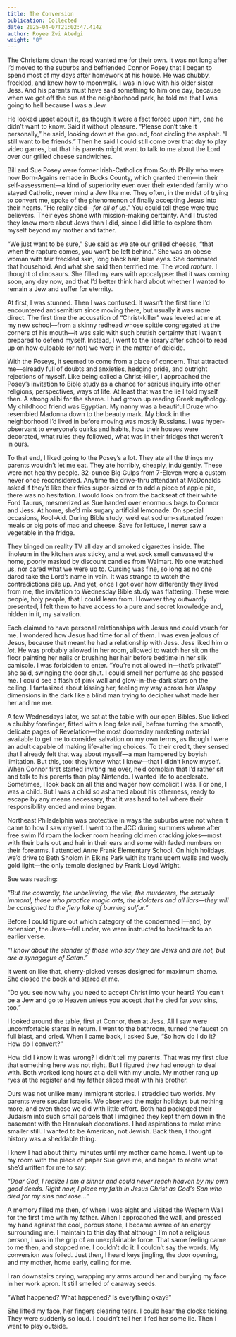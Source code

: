 ```yaml
---
title: The Conversion
publication: Collected
date: 2025-04-07T21:02:47.414Z
author: Royee Zvi Atedgi
weight: "0"
---
```

<!--StartFragment-->

The Christians down the road wanted me for their own. It was not long after I’d moved to the suburbs and befriended Connor Posey that I began to spend most of my days after homework at his house. He was chubby, freckled, and knew how to moonwalk. I was in love with his older sister Jess. And his parents must have said something to him one day, because when we got off the bus at the neighborhood park, he told me that I was going to hell because I was a Jew.

He looked upset about it, as though it were a fact forced upon him, one he didn’t want to know. Said it without pleasure. “Please don’t take it personally,” he said, looking down at the ground, foot circling the asphalt. “I still want to be friends.” Then he said I could still come over that day to play video games, but that his parents might want to talk to me about the Lord over our grilled cheese sandwiches.

Bill and Sue Posey were former Irish-Catholics from South Philly who were now Born-Agains remade in Bucks County, which granted them––in their self-assessment––a kind of superiority even over their extended family who stayed Catholic, never mind a Jew like me. They often, in the midst of trying to convert me, spoke of the phenomenon of finally accepting Jesus into their hearts. “He really died––*for all of us*.” You could tell these were true believers. Their eyes shone with mission-making certainty. And I trusted they knew more about Jews than I did, since I did little to explore them myself beyond my mother and father.

“We just want to be sure,” Sue said as we ate our grilled cheeses, “that when the rapture comes, you won’t be left behind.” She was an obese woman with fair freckled skin, long black hair, blue eyes. She dominated that household. And what she said then terrified me. The word *rapture*. I thought of dinosaurs. She filled my ears with apocalypse: that it was coming soon, any day now, and that I’d better think hard about whether I wanted to remain a Jew and suffer for eternity.

At first, I was stunned. Then I was confused. It wasn’t the first time I’d encountered antisemitism since moving there, but usually it was more direct. The first time the accusation of “Christ-killer” was leveled at me at my new school––from a skinny redhead whose spittle congregated at the corners of his mouth––it was said with such brutish certainty that I wasn’t prepared to defend myself. Instead, I went to the library after school to read up on how culpable (or not) we were in the matter of deicide.

With the Poseys, it seemed to come from a place of concern. That attracted me––already full of doubts and anxieties, hedging pride, and outright rejections of myself. Like being called a Christ-killer, I approached the Posey’s invitation to Bible study as a chance for serious inquiry into other religions, perspectives, ways of life. At least that was the lie I told myself then. A strong alibi for the shame. I had grown up reading Greek mythology. My childhood friend was Egyptian. My nanny was a beautiful Druze who resembled Madonna down to the beauty mark. My block in the neighborhood I’d lived in before moving was mostly Russians. I was hyper-observant to everyone’s quirks and habits, how their houses were decorated, what rules they followed, what was in their fridges that weren’t in ours.

To that end, I liked going to the Posey’s a lot. They ate all the things my parents wouldn’t let me eat. They ate horribly, cheaply, indulgently. These were not healthy people. 32-ounce Big Gulps from 7-Eleven were a custom never once reconsidered. Anytime the drive-thru attendant at McDonalds asked if they’d like their fries super-sized or to add a piece of apple pie, there was no hesitation. I would look on from the backseat of their white Ford Taurus, mesmerized as Sue handed over enormous bags to Connor and Jess. At home, she’d mix sugary artificial lemonade. On special occasions, Kool-Aid. During Bible study, we’d eat sodium-saturated frozen meals or big pots of mac and cheese. Save for lettuce, I never saw a vegetable in the fridge.

They binged on reality TV all day and smoked cigarettes inside. The linoleum in the kitchen was sticky, and a wet sock smell canvassed the home, poorly masked by discount candles from Walmart. No one watched us, nor cared what we were up to. Cursing was fine, so long as no one dared take the Lord’s name in vain. It was strange to watch the contradictions pile up. And yet, once I got over how differently they lived from me, the invitation to Wednesday Bible study was flattering. These were people, holy people, that I could learn from. However they outwardly presented, I felt them to have access to a pure and secret knowledge and, hidden in it, my salvation.

Each claimed to have personal relationships with Jesus and could vouch for me. I wondered how Jesus had time for all of them. I was even jealous of Jesus, because that meant he had a relationship with Jess. Jess liked him *a lot*. He was probably allowed in her room, allowed to watch her sit on the floor painting her nails or brushing her hair before bedtime in her silk camisole. I was forbidden to enter. “You’re not allowed in––that’s private!” she said, swinging the door shut. I could smell her perfume as she passed me. I could see a flash of pink wall and glow-in-the-dark stars on the ceiling. I fantasized about kissing her, feeling my way across her Waspy dimensions in the dark like a blind man trying to decipher what made her her and me me.

A few Wednesdays later, we sat at the table with our open Bibles. Sue licked a chubby forefinger, fitted with a long fake nail, before turning the smooth, delicate pages of Revelation––the most doomsday marketing material available to get me to consider salvation on my own terms, as though I were an adult capable of making life-altering choices. To their credit, they sensed that I already felt that way about myself––a man hampered by boyish limitation. But this, too: they knew what I knew––that I didn’t know myself. When Connor first started inviting me over, he’d complain that I’d rather sit and talk to his parents than play Nintendo. I wanted life to accelerate. Sometimes, I look back on all this and wager how complicit I was. For one, I was a child. But I was a child so ashamed about his otherness, ready to escape by any means necessary, that it was hard to tell where their responsibility ended and mine began.

Northeast Philadelphia was protective in ways the suburbs were not when it came to how I saw myself. I went to the JCC during summers where after free swim I’d roam the locker room hearing old men cracking jokes––most with their balls out and hair in their ears and some with faded numbers on their forearms. I attended Anne Frank Elementary School. On high holidays, we’d drive to Beth Sholom in Elkins Park with its translucent walls and wooly gold light––the only temple designed by Frank Lloyd Wright.

Sue was reading:

*“But the cowardly, the unbelieving, the vile, the murderers, the sexually immoral, those who practice magic arts, the idolaters and all liars––they will be consigned to the fiery lake of burning sulfur.”*

Before I could figure out which category of the condemned I––and, by extension, the Jews––fell under, we were instructed to backtrack to an earlier verse.

*“I know about the slander of those who say they are Jews and are not, but are a synagogue of Satan.”*

It went on like that, cherry-picked verses designed for maximum shame. She closed the book and stared at me.

“Do you see now why you need to accept Christ into your heart? You can’t be a Jew and go to Heaven unless you accept that he died for *your* sins, too.”

I looked around the table, first at Connor, then at Jess. All I saw were uncomfortable stares in return. I went to the bathroom, turned the faucet on full blast, and cried. When I came back, I asked Sue, “So how do I do it? How do I convert?”

How did I know it was wrong? I didn’t tell my parents. That was my first clue that something here was not right. But I figured they had enough to deal with. Both worked long hours at a deli with my uncle. My mother rang up ryes at the register and my father sliced meat with his brother.

Ours was not unlike many immigrant stories. I straddled two worlds. My parents were secular Israelis. We observed the major holidays but nothing more, and even those we did with little effort. Both had packaged their Judaism into such small parcels that I imagined they kept them down in the basement with the Hannukah decorations. I had aspirations to make mine smaller still. I wanted to be American, not Jewish. Back then, I thought history was a sheddable thing.

I knew I had about thirty minutes until my mother came home. I went up to my room with the piece of paper Sue gave me, and began to recite what she’d written for me to say:

*“Dear God, I realize I am a sinner and could never reach heaven by my own good deeds. Right now, I place my faith in Jesus Christ as God's Son who died for my sins and rose…”*

A memory filled me then, of when I was eight and visited the Western Wall for the first time with my father. When I approached the wall, and pressed my hand against the cool, porous stone, I became aware of an energy surrounding me. I maintain to this day that although I’m not a religious person, I was in the grip of an unexplainable force. That same feeling came to me then, and stopped me. I couldn’t do it. I couldn’t say the words. My conversion was foiled. Just then, I heard keys jingling, the door opening, and my mother, home early, calling for me.

I ran downstairs crying, wrapping my arms around her and burying my face in her work apron. It still smelled of caraway seeds.

“What happened? What happened? Is everything okay?”

She lifted my face, her fingers clearing tears. I could hear the clocks ticking. They were suddenly so loud. I couldn’t tell her. I fed her some lie. Then I went to play outside.

<!--EndFragment-->